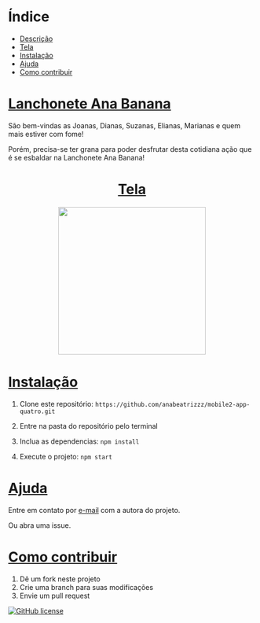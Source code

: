 # Índice
- [Descrição](#lanchonete-ana-banana)
- [Tela](#tela)
- [Instalação](#instalação)
- [Ajuda](#ajuda)
- [Como contribuir](#como-contribuir)

# [Lanchonete Ana Banana](#índice)
São bem-vindas as Joanas, Dianas, Suzanas, Elianas, Marianas e quem mais estiver com fome!

Porém, precisa-se ter grana para poder desfrutar desta cotidiana ação que é se esbaldar na Lanchonete Ana Banana!

[<h1 align="center">Tela</h1>](#índice)
<p align="center">
  <img width="300" src="https://i.ibb.co/wKg4kGB/In-Shot-20201008-181826950.gif" />
</p>

# [Instalação](#índice)
1. Clone este repositório: `https://github.com/anabeatrizzz/mobile2-app-quatro.git`

2. Entre na pasta do repositório pelo terminal

3. Inclua as dependencias: `npm install`

4. Execute o projeto: `npm start`

# [Ajuda](#índice)
Entre em contato por <a href="mailto:anabeatriz.augusto06@yahoo.com">e-mail</a> com a autora do projeto.

Ou abra uma issue.

# [Como contribuir](#índice)
1. Dê um fork neste projeto
2. Crie uma branch para suas modificações
3. Envie um pull request

[![GitHub license](https://img.shields.io/github/license/anabeatrizzz/mobile2-app-quatro?style=for-the-badge)](https://github.com/anabeatrizzz/mobile2-app-quatro/blob/main/COPYING)
